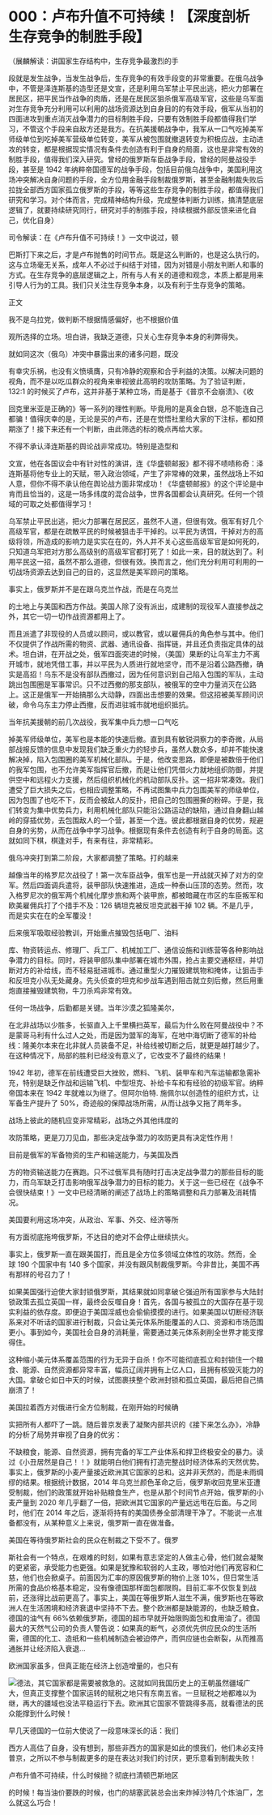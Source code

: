 # 000：卢布升值不可持续！【深度剖析生存竞争的制胜手段】

（展麟解读：讲国家生存结构中，生存竞争最激烈的手

段就是发生战争，当发生战争后，生存竞争的有效手段变的非常重要。在俄乌战争中，不管是泽连斯基的造型还是文宣，还是利用乌军禁止平民出逃，把火力部署在居民区，把平民当作战争的肉盾，还是在居民区狙杀俄军高级军官，这些是乌军面对生存竞争充分利用可以利用的战场资源达到自身目的的有效手段，俄军从当初的四面进攻到重点消灭战争潜力的目标制胜手段，只要有效制胜手段都值得我们学习，不管这个手段来自敌方还是我方。在抗美援朝战争中，我军从一口气吃掉美军师级单位到吃掉美军营级单位转变，美军从被包围就撤退转变为积极应战，主动进攻的转变，都是根据现实情况有条件去创造有利于自身的局面，这也是非常有效的制胜手段，值得我们深入研究。曾经的俄罗斯车臣战争手段，曾经的阿曼战役手段，甚至是 1942 年纳粹帝国德军的战争手段，包括目前俄乌战争中，美国利用这场冲突解决自身问题的手段，全方位用金融手段制裁俄罗斯，甚至金融制裁失败后拉拢全部西方国家孤立俄罗斯的手段，等等这些生存竞争的制胜手段，都值得我们研究和学习。对个体而言，完成精神结构升级，完成整体判断力训练，搞清楚底层逻辑了，就要持续研究同行，研究对手的制胜手段，持续根据外部反馈来进化自己，优化自身）

司令解读：在《卢布升值不可持续！》一文中说过，顿

巴斯打下来之后，才是卢布抛售的时间节点。既是这么判断的，也是这么执行的。这与立场毫无关系，成年人不必过于纠结于对错，因为对错是小朋友判断人和事的方式。在生存竞争的底层逻辑之上，所有与人有关的道德和观念，本质上都是用来引导人行为的工具。我们只关注生存竞争本身，以及有利于生存竞争的策略。

正文

我不是乌拉党，做判断不根据情感偏好，也不根据价值

观所选择的立场。坦白讲，我缺乏道德，只关心生存竞争本身的利弊得失。

就如同这次（俄乌）冲突中暴露出来的诸多问题，既没

有幸灾乐祸，也没有义愤填膺，只有冷静的观察和合乎利益的决策。以解决问题的视角，而不是以吃瓜群众的视角来审视彼此高明的攻防策略。为了验证判断，132:1 的时候买了卢布，这并非基于某种立场，而是基于《普京不会崩溃》、《收

回克里米亚是正确的》等一系列的理性判断。毕竟用的是真金白银，总不能连自己都骗！值得庆幸的是，无论是买的卢布，还是在觉悟社里给大家的下注标，都如预期涨了！接下来还有一个判断，由此筛选的标的晚点再给大家。

不得不承认泽连斯基的舆论战非常成功。特别是造型和

文宣，他在各国议会中有针对性的演讲，连《华盛顿邮报》都不得不啧啧称奇：泽连斯基将他专业上的天赋，带入政治领域，产生了非常棒的效果，虽然战场上不如人意，但你不得不承认他在舆论战方面非常成功！《华盛顿邮报》的这个评论是中肯而且恰当的，这是一场多纬度的混合战争，世界各国都会认真研究。任何一个领域的可取之处都值得学习！

乌军禁止平民出逃，把火力部署在居民区，虽然不人道，但很有效。俄军有好几个高级军官，都是在疏散平民的时候被狙击手干掉的。以平民为诱饵，干掉对方的高级将领，所造成的影响力是实实在在的，外人并不关心这些高级军官是如何死的，只知道乌军把对方那么高级别的高级军官都打死了！如此一来，目的就达到了。利用平民这一招，虽然不那么道德，但很有效。换而言之，他们充分利用可利用的一切战场资源去达到自己的目的，这显然是美军顾问的策略。

事实上，俄罗斯并不是在跟乌克兰作战，而是在乌克兰

的土地上与美国和西方作战。美国人除了没有派出，成建制的现役军人直接参战之外，其它一切一切作战资源都用上了。

而且派遣了非现役的人员或以顾问，或以教官，或以雇佣兵的角色参与其中。他们不仅提供了作战所需的物资、武器、通讯设备、指挥链，并且还负责指定具体的战术。坦白讲，在开战之处，俄军四面突进的时候，（美国）果断的让乌军主力不离开城市，就地凭借工事，并以平民为人质进行就地坚守，而不是沿着公路西撤，确实是高招！乌东不是没有部队西撤过，因为任何意识到自己陷入包围的军队，主动跳出包围圈是军事常识。只不过西撤的那支部队，被俄军的空中力量消灭在公路上。这正是俄军一开始搞那么大动静，四面出击想要的效果。但这招被美军顾问识破，命令乌东主力停止西撤，反而进驻城市就地组织抵抗。

当年抗美援朝的前几次战役，我军集中兵力想一口气吃

掉美军师级单位，美军也是本能的快速后撤。直到具有敏锐洞察力的李奇微，从局部战报反馈的信息中发现我们缺乏重火力的轻步兵，虽然人数众多，却并不能快速解决掉，陷入包围圈的美军机械化部队。于是，他改变思路，即便是被数倍于他们的我军包围，也不允许美军指挥官后撤，而是让他们凭借火力就地组织防御，并提供空中和远程火力支援，然后组织机械化的机动部队反扑。这一招非常凑效。我们遭受了巨大损失之后，也相应调整策略，不再试图集中兵力包围美军的师级单位，因为包围了也吃不下，反而会被敌人的反扑，把自己的包围圈撕的粉碎。于是，我们转变为集中优势兵力，利用机械化部队只能沿公路运动的缺陷，通过自身翻山越岭的穿插优势，去包围敌人的一个营，甚至一个连。彼此都根据自身的优势，规避自身的劣势，从而在战争中学习战争。根据现有条件去创造有利于自身的局面。这就如同下棋，棋逢对手，有来有往，非常精彩。

俄乌冲突打到第二阶段，大家都调整了策略。打的越来

越像当年的格罗尼次战役了！第一次车臣战争，俄军也是一开战就灭掉了对方的空军。然后四面调兵遣将，装甲部队快速推进，造成一种泰山压顶的态势。然而，攻入格罗尼次的俄军两个机械化摩步旅和两个装甲旅，都被暗藏在市区的车臣叛军和欧美雇佣兵打了个措手不及：126 辆坦克被反坦克武器干掉 102 辆。不是几乎，而是实实在在的全军覆没！

后来俄军吸取经验教训，开始重点摧毁包括电厂、油料

库、物资转运点、修理厂、兵工厂、机械加工厂、通信设施和训练营等各种影响战争潜力的目标。同时，将装甲部队集中部署在城市外围，抢占主要交通枢纽，并切断对方的补给线，而不轻易挺进城市。通过重型火力摧毁建筑物和掩体，让狙击手和反坦克小队无处藏身。先头侦查的坦克和步战车遇到阻击就立刻后撤，然后用重炮直接摧毁建筑物，牛刀杀鸡非常有效。

任何一场战争，后勤都是关键。当年沙漠之狐隆美尔，

在北非战场以少胜多，长驱直入上千里横扫英军，最后为什么败在阿曼战役中？不是蒙哥马利有什么过人之处，而是因为盟军的海军，在地中海切断了德军的补给线：隆美尔本来在北非就人员装备不足，补给线被切断之后，就更是越打越少了。在这种情况下，局部的胜利已经没有意义了，它改变不了最终的结果！

1942 年初，德军在前线遭受巨大挫败，燃料、飞机、装甲车和汽车运输都急需补充，特别是缺乏作战和运输飞机、中型坦克、补给卡车和有经验的初级军官。纳粹帝国本来在 1942 年就难以为继了。但阿尔伯特. 施佩尔以创造性的组织方式，让军备生产提升了 50%，奇迹般的保障战场所需，从而让战争又拖了两年多。

战场上彼此的随机应变非常精彩，战场之外其他纬度的

攻防策略，更是刀刀见血，那些决定战争潜力的攻防更具有决定性作用！

目前是俄军的军备物资的生产和输送能力，与美国及西

方的物资输送能力在赛跑。只不过俄军具有随时打击决定战争潜力的那些目标的能力，而乌军缺乏打击影响俄军战争潜力的目标的能力。关于这一些已经在《战争不会很快结束！》一文中已经清晰的阐述了战场上的策略调整和兵力部署及消耗情况。

美国要利用这场冲突，从政治、军事、外交、经济等所

有方面彻底拖垮俄罗斯，不达目的绝对不会停止继续拱火。

事实上，俄罗斯一直在跟美国打，而且是全方位多领域立体性的攻防。然而，全球 190 个国家中有 140 多个国家，并没有跟风制裁俄罗斯。今非昔比，美国不再有那样的号召力了！

如果美国强行迫使大家封锁俄罗斯，其结果就如同拿破仑强迫所有国家参与大陆封锁政策去孤立英国一样，最终会反噬自身！首先，各国与被孤立的大国存在基于现实利益的依存度。即便迫于美国淫威也会偷偷摸摸的进行。如果美国以切断经济联系来对不听话的国家进行制裁，只会让美元体系所能覆盖的人口、资源和市场范围更小。事到如今，美国社会自身的消耗量，需要通过美元体系剥削全世界才能支撑得住。

这种缩小美元体系覆盖范围的行为无异于自杀！你不可能彻底孤立和封锁住一个粮食、能源、自然资源都异常丰富，幅员辽阔并拥有上亿人口，且拥有核毁灭能力的大国。拿破仑如日中天的时候，试图裹挟整个欧洲封锁和孤立英国，最后把自己搞崩溃了！

美国拉着西方对俄进行全方位制裁，在刚开始的时候确

实把所有人都吓了一跳。随后普京发表了凝聚内部共识的《接下来怎么办》，冷静的分析了局势并审视了自身的优劣：

不缺粮食，能源、自然资源，拥有完备的军工产业体系和捍卫终极安全的暴力。读过《小丑居然是自己！！》就能明白他们拥有打造完整战时经济体系的天然优势。事实上，俄罗斯的小麦产量接近欧洲其它国家的总和。这并非天然的，而是未雨绸缪的结果。根据统计数据，2014 年乌克兰颜色革命之后，俄罗斯收回克里米亚遭受制裁，他们的政策就开始补贴粮食生产，也是从那个时间节点开始，俄罗斯的小麦产量到 2020 年几乎翻了一倍，把欧洲其它国家的产量远远甩在后面。与之同时，他们在 2014 年之后，逐渐将持有的美国债券全部清理干净了。不能说一点准备都没有，从某种意义上来说，俄罗斯一直在做准备。

美国在等待俄罗斯社会的民众在制裁之下受不了。俄罗

斯社会有一个特点，在艰难的时刻，如果有意志坚定的人做主心骨，他们就会凝聚的更紧密，承受能力也更强。如果是犹豫和软弱的人主政，哪怕对他们再宽容和仁慈，他们也会掀桌子。前面因为汇率的原因俄罗斯的物价上涨 10%，但日常生活所需的食品价格基本稳定，没有像德国那样面包都限购。目前汇率不仅恢复到战前，还涨得比战前更高了。事实上，美国在等俄罗斯人滋生不满，俄罗斯也在等欧洲人在生活困境和经济衰退中坚持不下去。整个欧洲都是缺能源的，也缺乏粮食。德国的油气有 66%依赖俄罗斯，德国的超市早就开始限购面包和食用油了。德国最大的天然气公司的负责人警告说：如果真的断气，必须优先供应民众的生活所需，德国的化工、造纸和一些机械制造会被迫停产，而供应链也会断裂，从而推高通胀并让经济陷入衰退…

欧洲国家虽多，但真正能在经济上创造增量的，也只有

![](img/index-988_1.jpg)德法，其它国家都是需要被救急的。这就如同我国历史上的王朝虽然疆域广大，但真正支撑整个国家运转的赋税之地只有东南五省。一旦赋税之地都难以为继，再大的疆域也没法平稳运行下去。欧洲其它国家不管跳得多高，就看德法的民众能撑到什么时候！

早几天德国的一位前大使说了一段意味深长的话：我们

西方人高估了自身，没有想到，那些非西方的国家是如此的恨我们，他们未必支持普京，之所以不参与制裁更多的是在表达对我们的讨厌，更乐意看到制裁失败！

卢布升值不可持续，什么时候抛？彻底扫清顿巴斯地区

的时候！每当油价要跌的时候，也门的胡塞武装总会出来炸掉沙特几个炼油厂，怎么就这么巧合！